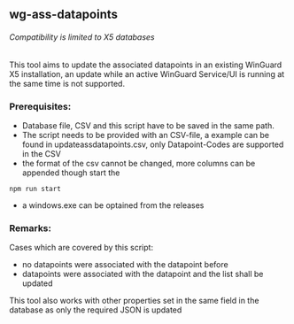 ## wg-ass-datapoints

###### Compatibility is limited to X5 databases

This tool aims to update the associated datapoints in an existing WinGuard X5 installation, an update while an active WinGuard Service/UI is running at the same time is not supported.

### Prerequisites:

- Database file, CSV and this script have to be saved in the same path.
- The script needs to be provided with an CSV-file, a example can be found in updateassdatapoints.csv, only Datapoint-Codes are supported in the CSV
- the format of the csv cannot be changed, more columns can be appended though
  start the

```
npm run start
```

- a windows.exe can be optained from the releases

### Remarks:

Cases which are covered by this script:

- no datapoints were associated with the datapoint before
- datapoints were associated with the datapoint and the list shall be updated

This tool also works with other properties set in the same field in the database as only the required JSON is updated
